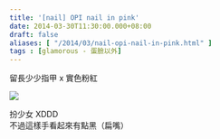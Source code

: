 ```yaml
---
title: '[nail] OPI nail in pink'
date: 2014-03-30T11:30:00.000+08:00
draft: false
aliases: [ "/2014/03/nail-opi-nail-in-pink.html" ]
tags : [glamorous - 蛋臉以外]
---
```


留長少少指甲 x 實色粉紅  

[![](https://4.bp.blogspot.com/-94G16-FcprY/XDCGW6ObohI/AAAAAAAAEPQ/tBizDT9NJxEwFApzzrp6d9Z0WX3xwz55gCLcBGAs/s640/60.jpg)](https://4.bp.blogspot.com/-94G16-FcprY/XDCGW6ObohI/AAAAAAAAEPQ/tBizDT9NJxEwFApzzrp6d9Z0WX3xwz55gCLcBGAs/s1600/60.jpg)

扮少女 XDDD  
不過這樣手看起來有點黑（扁嘴）